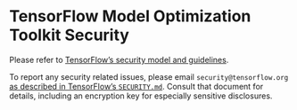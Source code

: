 # TensorFlow Model Optimization Toolkit Security

Please refer to [TensorFlow’s security model and guidelines][tf-security].

To report any security related issues, please email `security@tensorflow.org`
[as described in TensorFlow’s `SECURITY.md`][email]. Consult that document for
details, including an encryption key for especially sensitive disclosures.

[email]: https://github.com/tensorflow/tensorflow/blob/master/SECURITY.md#reporting-vulnerabilities
[tf-security]: https://github.com/tensorflow/tensorflow/blob/master/SECURITY.md